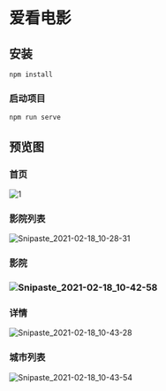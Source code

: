 # 爱看电影

## 安装
```
npm install
```

### 启动项目
```
npm run serve
```



## 预览图

### 首页

![1](https://imgchr.com/i/yq2V78)

### 影院列表

![Snipaste_2021-02-18_10-28-31](https://imgchr.com/i/yq2E0f)

### 影院

### ![Snipaste_2021-02-18_10-42-58](https://imgchr.com/i/yq2mtg)

### 详情

![Snipaste_2021-02-18_10-43-28](https://imgchr.com/i/yq2eAS)

### 城市列表

![Snipaste_2021-02-18_10-43-54](https://imgchr.com/i/yq2AnP)
